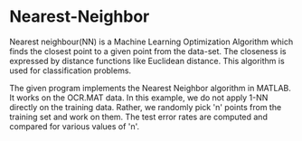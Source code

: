 # Nearest-Neighbor

Nearest neighbour(NN) is a Machine Learning Optimization Algorithm which finds the closest point to a given point from the data-set. The closeness is expressed by distance functions like Euclidean distance. This algorithm is used for classification problems. 

The given program implements the Nearest Neighbor algorithm in MATLAB. It works on the OCR.MAT data. In this example, we do not apply 1-NN directly on the training data. Rather, we randomly pick 'n' points from the training set and work on them. The test error rates are computed and compared for various values of 'n'. 
